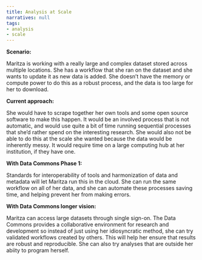 ```yaml
---
title: Analysis at Scale
narratives: null
tags:
- analysis
- scale
---
```

**Scenario:**

Maritza is working with a really large and complex dataset stored across
multiple locations.  She has a workflow that she ran on the dataset and
she wants to update it as new data is added. She doesn’t have the memory or
compute power to do this as a robust process, and the data is too
large for her to download.

**Current approach:**

She would have to scrape together her own tools and some open source software to
make this happen. It would be an involved process that is not automatic, and would
use quite a bit of time running sequential processes that she’d rather
spend on the interesting research.  She would also not be able to do this at the scale
she wanted because the data would be inherently messy. It would require time
on a large computing hub at her institution, if they have one.

**With Data Commons Phase 1:**

Standards for interoperability of tools and harmonization of data and
metadata will let Maritza run this in the cloud.  She can run the 
same workflow on all of her data, and she can automate these processes saving
time, and helping prevent her from making errors.

**With Data Commons longer vision:**

Maritza can access large datasets through single sign-on. The Data Commons 
provides a collaborative environment for research and development so instead
of just using her idiosyncratic method, she can try validated workflows 
created by others. This will help her ensure that results are robust
and reproducible.  She can also try analyses that are outside
her abiity to program herself.
